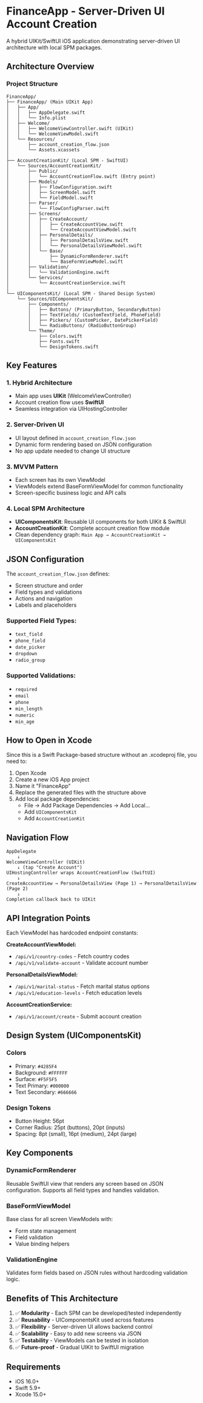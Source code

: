 # FinanceApp - Server-Driven UI Account Creation

A hybrid UIKit/SwiftUI iOS application demonstrating server-driven UI architecture with local SPM packages.

## Architecture Overview

### Project Structure

```
FinanceApp/
├── FinanceApp/ (Main UIKit App)
│   ├── App/
│   │   ├── AppDelegate.swift
│   │   └── Info.plist
│   ├── Welcome/
│   │   ├── WelcomeViewController.swift (UIKit)
│   │   └── WelcomeViewModel.swift
│   └── Resources/
│       ├── account_creation_flow.json
│       └── Assets.xcassets
│
├── AccountCreationKit/ (Local SPM - SwiftUI)
│   └── Sources/AccountCreationKit/
│       ├── Public/
│       │   └── AccountCreationFlow.swift (Entry point)
│       ├── Models/
│       │   ├── FlowConfiguration.swift
│       │   ├── ScreenModel.swift
│       │   └── FieldModel.swift
│       ├── Parser/
│       │   └── FlowConfigParser.swift
│       ├── Screens/
│       │   ├── CreateAccount/
│       │   │   ├── CreateAccountView.swift
│       │   │   └── CreateAccountViewModel.swift
│       │   ├── PersonalDetails/
│       │   │   ├── PersonalDetailsView.swift
│       │   │   └── PersonalDetailsViewModel.swift
│       │   └── Base/
│       │       ├── DynamicFormRenderer.swift
│       │       └── BaseFormViewModel.swift
│       ├── Validation/
│       │   └── ValidationEngine.swift
│       └── Services/
│           └── AccountCreationService.swift
│
└── UIComponentsKit/ (Local SPM - Shared Design System)
    └── Sources/UIComponentsKit/
        ├── Components/
        │   ├── Buttons/ (PrimaryButton, SecondaryButton)
        │   ├── TextFields/ (CustomTextField, PhoneField)
        │   ├── Pickers/ (CustomPicker, DatePickerField)
        │   └── RadioButtons/ (RadioButtonGroup)
        └── Theme/
            ├── Colors.swift
            ├── Fonts.swift
            └── DesignTokens.swift
```

## Key Features

### 1. **Hybrid Architecture**
- Main app uses **UIKit** (WelcomeViewController)
- Account creation flow uses **SwiftUI**
- Seamless integration via UIHostingController

### 2. **Server-Driven UI**
- UI layout defined in `account_creation_flow.json`
- Dynamic form rendering based on JSON configuration
- No app update needed to change UI structure

### 3. **MVVM Pattern**
- Each screen has its own ViewModel
- ViewModels extend BaseFormViewModel for common functionality
- Screen-specific business logic and API calls

### 4. **Local SPM Architecture**
- **UIComponentsKit**: Reusable UI components for both UIKit & SwiftUI
- **AccountCreationKit**: Complete account creation flow module
- Clean dependency graph: `Main App → AccountCreationKit → UIComponentsKit`

## JSON Configuration

The `account_creation_flow.json` defines:
- Screen structure and order
- Field types and validations
- Actions and navigation
- Labels and placeholders

### Supported Field Types:
- `text_field`
- `phone_field`
- `date_picker`
- `dropdown`
- `radio_group`

### Supported Validations:
- `required`
- `email`
- `phone`
- `min_length`
- `numeric`
- `min_age`

## How to Open in Xcode

Since this is a Swift Package-based structure without an .xcodeproj file, you need to:

1. Open Xcode
2. Create a new iOS App project
3. Name it "FinanceApp"
4. Replace the generated files with the structure above
5. Add local package dependencies:
   - File → Add Package Dependencies → Add Local...
   - Add `UIComponentsKit`
   - Add `AccountCreationKit`

## Navigation Flow

```
AppDelegate
    ↓
WelcomeViewController (UIKit)
    ↓ (tap "Create Account")
UIHostingController wraps AccountCreationFlow (SwiftUI)
    ↓
CreateAccountView → PersonalDetailsView (Page 1) → PersonalDetailsView (Page 2)
    ↓
Completion callback back to UIKit
```

## API Integration Points

Each ViewModel has hardcoded endpoint constants:

**CreateAccountViewModel:**
- `/api/v1/country-codes` - Fetch country codes
- `/api/v1/validate-account` - Validate account number

**PersonalDetailsViewModel:**
- `/api/v1/marital-status` - Fetch marital status options
- `/api/v1/education-levels` - Fetch education levels

**AccountCreationService:**
- `/api/v1/account/create` - Submit account creation

## Design System (UIComponentsKit)

### Colors
- Primary: `#4285F4`
- Background: `#FFFFFF`
- Surface: `#F5F5F5`
- Text Primary: `#000000`
- Text Secondary: `#666666`

### Design Tokens
- Button Height: 56pt
- Corner Radius: 25pt (buttons), 20pt (inputs)
- Spacing: 8pt (small), 16pt (medium), 24pt (large)

## Key Components

### DynamicFormRenderer
Reusable SwiftUI view that renders any screen based on JSON configuration. Supports all field types and handles validation.

### BaseFormViewModel
Base class for all screen ViewModels with:
- Form state management
- Field validation
- Value binding helpers

### ValidationEngine
Validates form fields based on JSON rules without hardcoding validation logic.

## Benefits of This Architecture

1. ✅ **Modularity** - Each SPM can be developed/tested independently
2. ✅ **Reusability** - UIComponentsKit used across features
3. ✅ **Flexibility** - Server-driven UI allows backend control
4. ✅ **Scalability** - Easy to add new screens via JSON
5. ✅ **Testability** - ViewModels can be tested in isolation
6. ✅ **Future-proof** - Gradual UIKit to SwiftUI migration

## Requirements

- iOS 16.0+
- Swift 5.9+
- Xcode 15.0+
